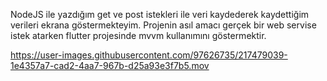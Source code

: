 NodeJS ile yazdığım get ve post istekleri ile veri kaydederek kaydettiğim verileri ekrana göstermekteyim.
Projenin asıl amacı gerçek bir web servise istek atarken flutter projesinde mvvm kullanımını göstermektir.



https://user-images.githubusercontent.com/97626735/217479039-1e4357a7-cad2-4aa7-967b-d25a93e3f7b5.mov

